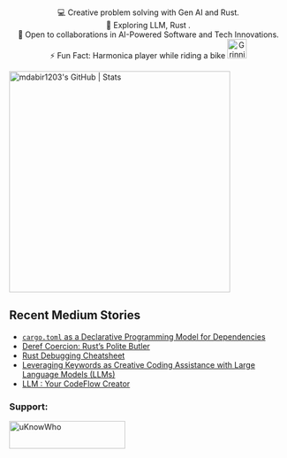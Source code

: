 

<p style="text-align: center;">

<div align="center">
💻 Creative problem solving with Gen AI and Rust.<br>
🌱 Exploring LLM, Rust .<br>
🚀 Open to collaborations in AI-Powered Software and Tech Innovations.<br>
⚡ Fun Fact: Harmonica player while riding a bike
  <img src="https://raw.githubusercontent.com/Tarikul-Islam-Anik/Animated-Fluent-Emojis/master/Emojis/Smilies/Grinning%20Cat%20with%20Smiling%20Eyes.png" alt="Grinning Cat with Smiling Eyes" width="35" height="35" />
</p>
</div>

<a align="mid-center" href="https://quira.sh?utm_source=widgets&utm_campaign=mdabir1203">
  <img src="https://stats.quira.sh/mdabir1203/github?theme=dark" alt="mdabir1203's GitHub | Stats" width="400" height="400">
</a>


## Recent Medium Stories

<!-- BLOG-POST-LIST:START -->
- [`cargo.toml` as a Declarative Programming Model for Dependencies](https://medium.com/@md.abir1203/cargo-toml-as-a-declarative-programming-model-for-dependencies-412edb56732a?source=rss-b62bf3bb75c7------2)
- [Deref Coercion: Rust’s Polite Butler](https://medium.com/@md.abir1203/deref-coercion-rusts-polite-butler-8c55da805e19?source=rss-b62bf3bb75c7------2)
- [Rust Debugging Cheatsheet](https://medium.com/@md.abir1203/rust-debugging-cheatsheet-9bb98a9727cd?source=rss-b62bf3bb75c7------2)
- [Leveraging Keywords as Creative Coding Assistance with Large Language Models &lpar;LLMs&rpar;](https://towardsdev.com/leveraging-keywords-as-creative-coding-assistance-with-large-language-models-llms-6cdb659c3246?source=rss-b62bf3bb75c7------2)
- [LLM : Your CodeFlow Creator](https://towardsdev.com/llm-your-codeflow-creator-bdd1711f36ae?source=rss-b62bf3bb75c7------2)
<!-- BLOG-POST-LIST:END -->


**<h3 align="left">Support:</h3>**
<p><a href="https://www.buymeacoffee.com/uKnowWho"> <img align="left" src="https://cdn.buymeacoffee.com/buttons/v2/default-yellow.png" height="50" width="210" alt="uKnowWho" /></a></p><br><br>

